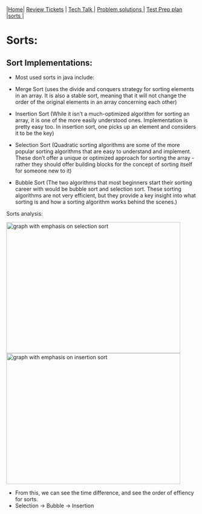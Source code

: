 |[Home](.)| [Review Tickets](../reviewtickets) | [Tech Talk ](../techtalknotes)| [Problem solutions ](../problemsolutions)| [Test Prep plan ](../testprepplan)|[sorts ](.)|
# Sorts:
Sort Implementations:
--
- Most used sorts in java include:
- Merge Sort (uses the divide and conquers strategy for sorting elements in an array. It is also a stable sort, meaning that it will not change the order of the original elements in an array concerning each other)
   
- Insertion Sort (While it isn’t a much-optimized algorithm for sorting an array, it is one of the more easily understood ones. Implementation is pretty easy too. In insertion sort, one picks up an element and considers it to be the key)
  
- Selection Sort (Quadratic sorting algorithms are some of the more popular sorting algorithms that are easy to understand and implement. These don’t offer a unique or optimized approach for sorting the array - rather they should offer building blocks for the concept of sorting itself for someone new to it)
  
- Bubble Sort (The two algorithms that most beginners start their sorting career with would be bubble sort and selection sort. These sorting algorithms are not very efficient, but they provide a key insight into what sorting is and how a sorting algorithm works behind the scenes.)

Sorts analysis:

<img src="https://github.com/dhrruvb/dhrruvb.github.io1/issues/6#issue-1196844097" alt="graph with emphasis on selection sort " width="460" height="345">
<img src="https://github.com/dhrruvb/dhrruvb.github.io1/issues/7#issue-1196844878" alt="graph with emphasis on insertion sort " width="460" height="345">

- From this, we can see the time difference, and see the order of effiency for sorts.
- Selection -> Bubble -> Insertion